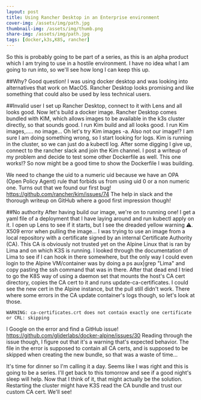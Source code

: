 ```yaml
---
layout: post
title: Using Rancher Desktop in an Enterprise environment
cover-img: /assets/img/path.jpg
thumbnail-img: /assets/img/thumb.png
share-img: /assets/img/path.jpg
tags: [docker,k3s,K8S, rancher]
---
```


So this is probably going to be part of a series, as this is an alpha product which I am trying to use in a hostile environment. I have no idea what I am going to run into, so we'll see how long I can keep this up.

##Why?
Good question! I was using docker desktop and was looking into alternatives that work on MacOS. Rancher Desktop looks promising and like something that could also be used by less technical users.

##Invalid user
I set up Rancher Desktop, connect to it with Lens and all looks good. Now let's build a docker image. Rancher Desktop comes bundled with KIM, which allows images to be available in the k3s cluster directly, so that sounds good. I run Kim build and all looks good. I run Kim images,..... no image... Oh let's try Kim images -a. Also not our image!?
I am sure I am doing something wrong, so I start looking for logs. Kim is running in the cluster, so we can just do a kubectl log. After some digging I give up, connect to the rancher slack and join the Kim channel. I post a writeup of my problem and decide to test some other Dockerfile as well. This one works!?
So now might be a good time to show the Dockerfile I was building.


We need to change the uid to a numeric uid because we have an OPA (Open Policy Agent) rule that forbids us from using uid 0 or a non numeric one. Turns out that we found our first bug!
https://github.com/rancher/kim/issues/74
The help in slack and the thorough writeup on GitHub where a good first impression though!

##No authority
After having build our image, we're on to running one! I get a yaml file of a deployment that I have laying around and run kubectl apply on it. I open up Lens to see if it starts, but I see the dreaded yellow warning ⚠️. X509 error when pulling the image...
I was trying to use an image from a local repository with a certificate signed by an internal Certificate Authority (CA). This CA is obviously not trusted yet on the Alpine Linux that is ran by Lima and on which K3S is running. I looked through the documentation of Lima to see if I can hook in there somewhere, but the only way I could even login to the Alpine VM/container was by doing a ps aux|grep "Lima" and copy pasting the ssh command that was in there.
After that dead end I tried to go the K8S way of using a daemon set that mounts the host's CA cert directory, copies the CA cert to it and runs update-ca-certificates. I could see the new cert in the Alpine instance, but the pull still didn't work. There where some errors in the CA update container's logs though, so let's look at those.
~~~
WARNING: ca-certificates.crt does not contain exactly one certificate or CRL: skipping
~~~
I Google on the error and find a GitHub issue!
https://github.com/gliderlabs/docker-alpine/issues/30
Reading through the issue though, I figure out that it's a warning that's expected behavior. The file in the error is supposed to contain all CA certs, and is supposed to be skipped when creating the new bundle, so that was a waste of time...

It's time for dinner so I'm calling it a day. Seems like I was right and this is going to be a series. I'll  get back to this tomorrow and see if a good night's sleep will help. Now that I think of it, that might actually be the solution. Restarting the cluster might have K3S read the CA bundle and trust our custom CA cert. We'll see!
